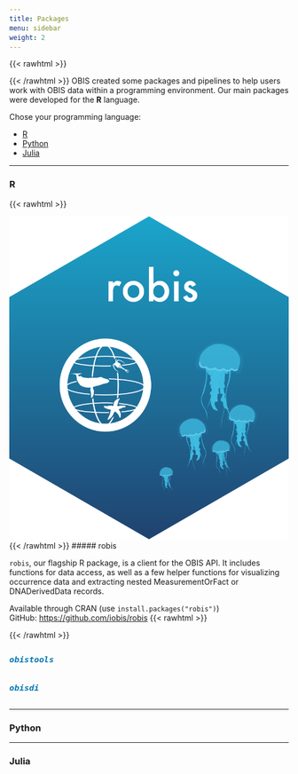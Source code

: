 ```yaml
---
title: Packages
menu: sidebar
weight: 2
---
```

{{< rawhtml >}}
<style>
h5 {
    font-size: 1.25em;
    color: #0076b1!important;
}
</style>
{{< /rawhtml >}}
OBIS created some packages and pipelines to help users work with OBIS data within a programming environment. Our main packages were developed for the __R__ language.

Chose your programming language:

- [R](#r)
- [Python](#python)
- [Julia](#julia)

------

### R

{{< rawhtml >}}
<div class="package-box-container">
<div class="package-box-image">
<img src="robis.png" alt="robis logo">
</div>
<div class="package-box">
{{< /rawhtml >}}
##### robis

`robis`, our flagship R package, is a client for the OBIS API. It includes functions for data access, as well as a few helper functions for visualizing occurrence data and extracting nested MeasurementOrFact or DNADerivedData records.
 
Available through CRAN (use `install.packages("robis")`)  
GitHub: https://github.com/iobis/robis
{{< rawhtml >}}
</div>
</div>
{{< /rawhtml >}}

##### `obistools`

##### `obisdi`

-------

### Python

-------

### Julia